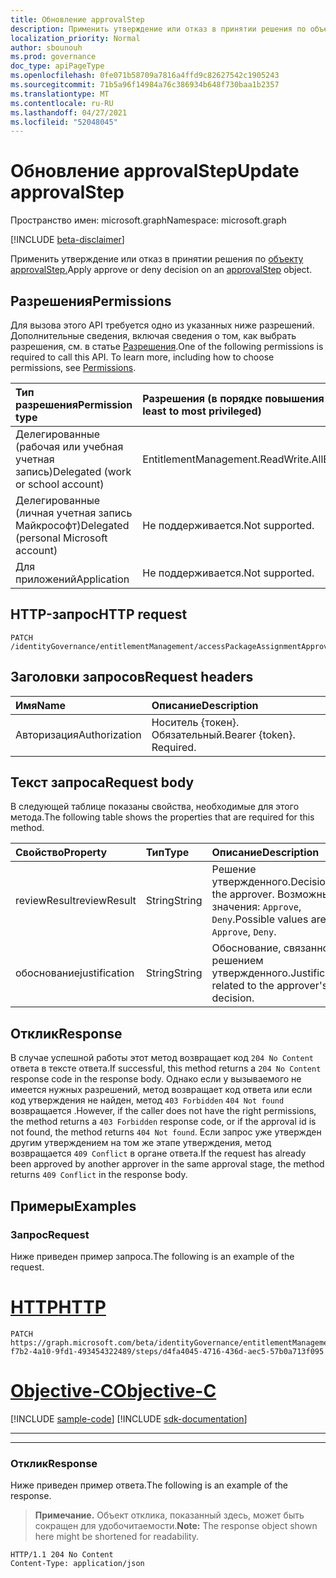 ```yaml
---
title: Обновление approvalStep
description: Применить утверждение или отказ в принятии решения по объекту approvalStep.
localization_priority: Normal
author: sbounouh
ms.prod: governance
doc_type: apiPageType
ms.openlocfilehash: 0fe071b58709a7816a4ffd9c82627542c1905243
ms.sourcegitcommit: 71b5a96f14984a76c386934b648f730baa1b2357
ms.translationtype: MT
ms.contentlocale: ru-RU
ms.lasthandoff: 04/27/2021
ms.locfileid: "52048045"
---
```

# <a name="update-approvalstep"></a><span data-ttu-id="059ac-103">Обновление approvalStep</span><span class="sxs-lookup"><span data-stu-id="059ac-103">Update approvalStep</span></span>

<span data-ttu-id="059ac-104">Пространство имен: microsoft.graph</span><span class="sxs-lookup"><span data-stu-id="059ac-104">Namespace: microsoft.graph</span></span>

[!INCLUDE [beta-disclaimer](../../includes/beta-disclaimer.md)]

<span data-ttu-id="059ac-105">Применить утверждение или отказ в принятии решения по [объекту approvalStep.](../resources/approvalStep.md)</span><span class="sxs-lookup"><span data-stu-id="059ac-105">Apply approve or deny decision on an [approvalStep](../resources/approvalStep.md) object.</span></span>

## <a name="permissions"></a><span data-ttu-id="059ac-106">Разрешения</span><span class="sxs-lookup"><span data-stu-id="059ac-106">Permissions</span></span>

<span data-ttu-id="059ac-p101">Для вызова этого API требуется одно из указанных ниже разрешений. Дополнительные сведения, включая сведения о том, как выбрать разрешения, см. в статье [Разрешения](/graph/permissions-reference).</span><span class="sxs-lookup"><span data-stu-id="059ac-p101">One of the following permissions is required to call this API. To learn more, including how to choose permissions, see [Permissions](/graph/permissions-reference).</span></span>

| <span data-ttu-id="059ac-109">Тип разрешения</span><span class="sxs-lookup"><span data-stu-id="059ac-109">Permission type</span></span>                        | <span data-ttu-id="059ac-110">Разрешения (в порядке повышения привилегий)</span><span class="sxs-lookup"><span data-stu-id="059ac-110">Permissions (from least to most privileged)</span></span> |
|:---------------------------------------|:--------------------------------------------|
| <span data-ttu-id="059ac-111">Делегированные (рабочая или учебная учетная запись)</span><span class="sxs-lookup"><span data-stu-id="059ac-111">Delegated (work or school account)</span></span>     | <span data-ttu-id="059ac-112">EntitlementManagement.ReadWrite.All</span><span class="sxs-lookup"><span data-stu-id="059ac-112">EntitlementManagement.ReadWrite.All</span></span> |
| <span data-ttu-id="059ac-113">Делегированные (личная учетная запись Майкрософт)</span><span class="sxs-lookup"><span data-stu-id="059ac-113">Delegated (personal Microsoft account)</span></span> | <span data-ttu-id="059ac-114">Не поддерживается.</span><span class="sxs-lookup"><span data-stu-id="059ac-114">Not supported.</span></span> |
| <span data-ttu-id="059ac-115">Для приложений</span><span class="sxs-lookup"><span data-stu-id="059ac-115">Application</span></span>                            | <span data-ttu-id="059ac-116">Не поддерживается.</span><span class="sxs-lookup"><span data-stu-id="059ac-116">Not supported.</span></span> |

## <a name="http-request"></a><span data-ttu-id="059ac-117">HTTP-запрос</span><span class="sxs-lookup"><span data-stu-id="059ac-117">HTTP request</span></span>

<!-- { "blockType": "ignored" } -->

```http
PATCH /identityGovernance/entitlementManagement/accessPackageAssignmentApprovals/{id}/steps/{id}
```

## <a name="request-headers"></a><span data-ttu-id="059ac-118">Заголовки запросов</span><span class="sxs-lookup"><span data-stu-id="059ac-118">Request headers</span></span>

| <span data-ttu-id="059ac-119">Имя</span><span class="sxs-lookup"><span data-stu-id="059ac-119">Name</span></span>      |<span data-ttu-id="059ac-120">Описание</span><span class="sxs-lookup"><span data-stu-id="059ac-120">Description</span></span>|
|:----------|:----------|
| <span data-ttu-id="059ac-121">Авторизация</span><span class="sxs-lookup"><span data-stu-id="059ac-121">Authorization</span></span> | <span data-ttu-id="059ac-p102">Носитель \{токен\}. Обязательный.</span><span class="sxs-lookup"><span data-stu-id="059ac-p102">Bearer \{token\}. Required.</span></span> |

## <a name="request-body"></a><span data-ttu-id="059ac-124">Текст запроса</span><span class="sxs-lookup"><span data-stu-id="059ac-124">Request body</span></span>

<span data-ttu-id="059ac-125">В следующей таблице показаны свойства, необходимые для этого метода.</span><span class="sxs-lookup"><span data-stu-id="059ac-125">The following table shows the properties that are required for this method.</span></span>

| <span data-ttu-id="059ac-126">Свойство</span><span class="sxs-lookup"><span data-stu-id="059ac-126">Property</span></span>       | <span data-ttu-id="059ac-127">Тип</span><span class="sxs-lookup"><span data-stu-id="059ac-127">Type</span></span>    |<span data-ttu-id="059ac-128">Описание</span><span class="sxs-lookup"><span data-stu-id="059ac-128">Description</span></span>|
|:---------------|:--------|:----------|
| <span data-ttu-id="059ac-129">reviewResult</span><span class="sxs-lookup"><span data-stu-id="059ac-129">reviewResult</span></span> | <span data-ttu-id="059ac-130">String</span><span class="sxs-lookup"><span data-stu-id="059ac-130">String</span></span> | <span data-ttu-id="059ac-131">Решение утвержденного.</span><span class="sxs-lookup"><span data-stu-id="059ac-131">Decision of the approver.</span></span> <span data-ttu-id="059ac-132">Возможные значения: `Approve`, `Deny`.</span><span class="sxs-lookup"><span data-stu-id="059ac-132">Possible values are: `Approve`, `Deny`.</span></span>|
| <span data-ttu-id="059ac-133">обоснование</span><span class="sxs-lookup"><span data-stu-id="059ac-133">justification</span></span> | <span data-ttu-id="059ac-134">String</span><span class="sxs-lookup"><span data-stu-id="059ac-134">String</span></span> | <span data-ttu-id="059ac-135">Обоснование, связанное с решением утвержденного.</span><span class="sxs-lookup"><span data-stu-id="059ac-135">Justification related to the approver's decision.</span></span> |


## <a name="response"></a><span data-ttu-id="059ac-136">Отклик</span><span class="sxs-lookup"><span data-stu-id="059ac-136">Response</span></span>

<span data-ttu-id="059ac-137">В случае успешной работы этот метод возвращает код `204 No Content` ответа в тексте ответа.</span><span class="sxs-lookup"><span data-stu-id="059ac-137">If successful, this method returns a `204 No Content` response code in the response body.</span></span> <span data-ttu-id="059ac-138">Однако если у вызываемого не имеется нужных разрешений, метод возвращает код ответа или если код утверждения не найден, метод `403 Forbidden` `404 Not found` возвращается .</span><span class="sxs-lookup"><span data-stu-id="059ac-138">However, if the caller does not have the right permissions, the method returns a `403 Forbidden` response code, or if the approval id is not found, the method returns `404 Not found`.</span></span> <span data-ttu-id="059ac-139">Если запрос уже утвержден другим утверждением на том же этапе утверждения, метод возвращается `409 Conflict` в органе ответа.</span><span class="sxs-lookup"><span data-stu-id="059ac-139">If the request has already been approved by another approver in the same approval stage, the method returns `409 Conflict` in the response body.</span></span>

## <a name="examples"></a><span data-ttu-id="059ac-140">Примеры</span><span class="sxs-lookup"><span data-stu-id="059ac-140">Examples</span></span>

### <a name="request"></a><span data-ttu-id="059ac-141">Запрос</span><span class="sxs-lookup"><span data-stu-id="059ac-141">Request</span></span>

<span data-ttu-id="059ac-142">Ниже приведен пример запроса.</span><span class="sxs-lookup"><span data-stu-id="059ac-142">The following is an example of the request.</span></span>


# <a name="http"></a>[<span data-ttu-id="059ac-143">HTTP</span><span class="sxs-lookup"><span data-stu-id="059ac-143">HTTP</span></span>](#tab/http)
<!-- {
  "blockType": "request",
  "name": "patch_approvalstep"
}-->

```msgraph-interactive
PATCH https://graph.microsoft.com/beta/identityGovernance/entitlementManagement/accessPackageAssignmentApprovals/abd306ef-f7b2-4a10-9fd1-493454322489/steps/d4fa4045-4716-436d-aec5-57b0a713f095
```
# <a name="objective-c"></a>[<span data-ttu-id="059ac-144">Objective-C</span><span class="sxs-lookup"><span data-stu-id="059ac-144">Objective-C</span></span>](#tab/objc)
[!INCLUDE [sample-code](../includes/snippets/objc/patch-approvalstep-objc-snippets.md)]
[!INCLUDE [sdk-documentation](../includes/snippets/snippets-sdk-documentation-link.md)]

---

---


### <a name="response"></a><span data-ttu-id="059ac-145">Отклик</span><span class="sxs-lookup"><span data-stu-id="059ac-145">Response</span></span>

<span data-ttu-id="059ac-146">Ниже приведен пример ответа.</span><span class="sxs-lookup"><span data-stu-id="059ac-146">The following is an example of the response.</span></span>

> <span data-ttu-id="059ac-147">**Примечание.** Объект отклика, показанный здесь, может быть сокращен для удобочитаемости.</span><span class="sxs-lookup"><span data-stu-id="059ac-147">**Note:** The response object shown here might be shortened for readability.</span></span>

<!-- {
  "blockType": "response",
  "truncated": true
} -->

```http
HTTP/1.1 204 No Content
Content-Type: application/json
```

<!-- uuid: 16cd6b66-4b1a-43a1-adaf-3a886856ed98
2021-02-12 14:57:30 UTC -->
<!-- {
  "type": "#page.annotation",
  "description": "patch approvalStep",
  "keywords": "",
  "section": "documentation",
  "tocPath": ""
}-->
